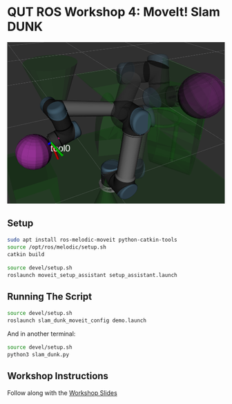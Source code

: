 # QUT ROS Workshop 4: MoveIt! Slam DUNK

![final product in rviz](./dunk.png "Slam Dunk!")

## Setup

```bash
sudo apt install ros-melodic-moveit python-catkin-tools
source /opt/ros/melodic/setup.sh
catkin build
```

```bash
source devel/setup.sh
roslaunch moveit_setup_assistant setup_assistant.launch
```

## Running The Script

```bash
source devel/setup.sh
roslaunch slam_dunk_moveit_config demo.launch
```

And in another terminal:

```bash
source devel/setup.sh
python3 slam_dunk.py
```

## Workshop Instructions

Follow along with the [Workshop Slides](https://docs.google.com/presentation/d/1bqUCLDICMg0CD7Tia0VFK1l_IqdKAusYh1RacY6YJoI/edit?usp=sharing)
